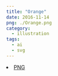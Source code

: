 ```yaml
---
title: "Orange"
date: 2016-11-14
png: ./Orange.png
category:
  - illustration
tags:
  - ai
  - svg
---
```

<li><a href="./Orange.png" download className="btn-png">PNG</a></li>
